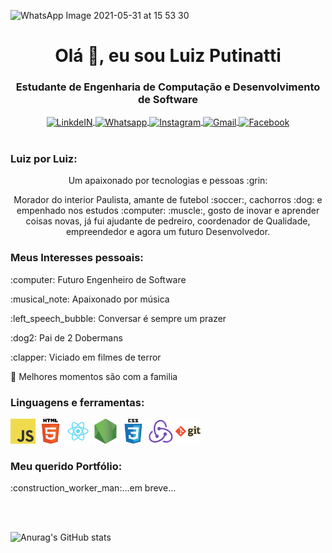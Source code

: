 ![WhatsApp Image 2021-05-31 at 15 53 30](https://user-images.githubusercontent.com/78488900/120231845-a5bc6600-c228-11eb-8a9d-d105d64248a8.jpeg)
<h1 align = "center"> Olá 👋, eu sou Luiz Putinatti </h1>
<h3 align = "center"> Estudante de Engenharia de Computação e Desenvolvimento de Software </h3>
<div align = "center">
<a target="_blank" href="https://www.linkedin.com/in/luizputinatti/">
  <img align="center" alt="LinkdeIN" width="40px" src="https://cdn.jsdelivr.net/npm/simple-icons@v3/icons/linkedin.svg" />
</a>
<a target="_blank" href="https://api.whatsapp.com/send?phone=5519993771815">
  <img align="center" alt="Whatsapp" width="40px" src="https://cdn.jsdelivr.net/npm/simple-icons@v3/icons/whatsapp.svg" />
</a>
<a target="_blank" href="https://instagram.com/luizputinatti?utm_medium=copy_link">
  <img align="center" alt="Instagram" width="40px" src="https://cdn.jsdelivr.net/npm/simple-icons@v3/icons/instagram.svg" />
</a>
<a target="_blank" href="mailto:eduardoputinatti@gmail.com">
  <img align="center" alt="Gmail" width="40px" src="https://cdn.jsdelivr.net/npm/simple-icons@v3/icons/gmail.svg" />
</a>
<a target="_blank" href="https://fb.com/luizeduardoputinatti">
  <img align="center" alt="Facebook" width="40px" src="https://cdn.jsdelivr.net/npm/simple-icons@v3/icons/facebook.svg" />
</a>
</div>
 <br>
 <h3> Luiz por Luiz: </h3>
<p align="center">Um apaixonado por tecnologias e pessoas :grin:</p>
<p align="center">Morador do interior Paulista, amante de futebol :soccer:, cachorros :dog: e empenhado nos estudos :computer: :muscle:, gosto de inovar e aprender coisas novas, já fui ajudante de pedreiro, coordenador de Qualidade, empreendedor e agora um futuro Desenvolvedor. </p>
 
<h3> Meus Interesses pessoais: </h3>
<p>:computer: Futuro Engenheiro de Software
<p>:musical_note: Apaixonado por música</p>
<p>:left_speech_bubble: Conversar é sempre um prazer</p>
<p>:dog2: Pai de 2 Dobermans</p>
<p>:clapper: Viciado em filmes de terror</p>
<p>💟 Melhores momentos são com a familia</p>
  
<h3> Linguagens e ferramentas: </h3>
<div align="left">
  <code><img height="40" src="https://raw.githubusercontent.com/github/explore/80688e429a7d4ef2fca1e82350fe8e3517d3494d/topics/javascript/javascript.png"></code>
  <code><img height="40" src="https://raw.githubusercontent.com/github/explore/80688e429a7d4ef2fca1e82350fe8e3517d3494d/topics/html/html.png"></code>
  <code><img height="40" src="https://raw.githubusercontent.com/github/explore/80688e429a7d4ef2fca1e82350fe8e3517d3494d/topics/react/react.png"></code>
  <code><img height="40" src="https://raw.githubusercontent.com/github/explore/80688e429a7d4ef2fca1e82350fe8e3517d3494d/topics/nodejs/nodejs.png"></code>
  <code><img height="40" src="https://raw.githubusercontent.com/github/explore/80688e429a7d4ef2fca1e82350fe8e3517d3494d/topics/css/css.png"></code>
  <code><img height="40" src="https://raw.githubusercontent.com/github/explore/80688e429a7d4ef2fca1e82350fe8e3517d3494d/topics/redux/redux.png"></code>
  <code><img height="40" src="https://raw.githubusercontent.com/github/explore/80688e429a7d4ef2fca1e82350fe8e3517d3494d/topics/git/git.png"></code>
</div>
<h3> Meu querido Portfólio: </h3>
<p>:construction_worker_man:...em breve...</p>
<br>
<br>

![Anurag's GitHub stats](https://github-readme-stats.vercel.app/api?username=eduardoputinatti&show_icons=true&theme=dracula)


